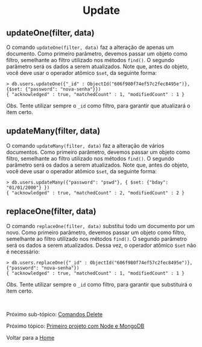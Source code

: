 
<h1 align="center" id="update">Update</h1>

<h2>updateOne(filter, data)</h2>

O comando `updateOne(filter, data)` faz a alteração de apenas um documento. Como primeiro parâmetro, devemos passar um objeto como filtro, semelhante ao filtro utilizado nos métodos `find()`. O segundo parâmetro será os dados a serem atualizados. Note que, antes do objeto, você deve usar o operador atômico `$set`, da seguinte forma:

```
> db.users.updateOne({"_id" : ObjectId("606f980f74ef57c2fec8495e")}, {$set: {"password": "nova-senha"}})
{ "acknowledged" : true, "matchedCount" : 1, "modifiedCount" : 1 }
```

*Obs.* Tente utilizar sempre o `_id` como filtro, para garantir que atualizará o item certo.

<h2>updateMany(filter, data)</h2>

O comando `updateMany(filter, data)` faz a alteração de vários documentos. Como primeiro parâmetro, devemos passar um objeto como filtro, semelhante ao filtro utilizado nos métodos `find()`. O segundo parâmetro será os dados a serem atualizados. Note que, antes do objeto, você deve usar o operador atômico `$set`, da seguinte forma:

```
> db.users.updateMany({"password": "pswd"}, { $set: {"bday": "01/01/2000"} })
{ "acknowledged" : true, "matchedCount" : 2, "modifiedCount" : 2 }
```

<h2>replaceOne(filter, data)</h2>

O comando `replaceOne(filter, data)` substitui todo um documento por um novo. Como primeiro parâmetro, devemos passar um objeto como filtro, semelhante ao filtro utilizado nos métodos `find()`. O segundo parâmetro será os dados a serem atualizados. Dessa vez, o operador atômico `$set` não é necessário:

```
> db.users.replaceOne({"_id" : ObjectId("606f980f74ef57c2fec8495e")}, {"password": "nova-senha"})
{ "acknowledged" : true, "matchedCount" : 1, "modifiedCount" : 1 }
```

*Obs.* Tente utilizar sempre o `_id` como filtro, para garantir que substituirá o item certo.

<br/>

Próximo sub-tópico: <a href="3-5-delete.md#delete">Comandos Delete</a>

Próximo tópico: <a href="4-primeiro-projeto.md">Primeiro projeto com Node e MongoDB</a>

Voltar para a <a href="../README.md">Home</a>
